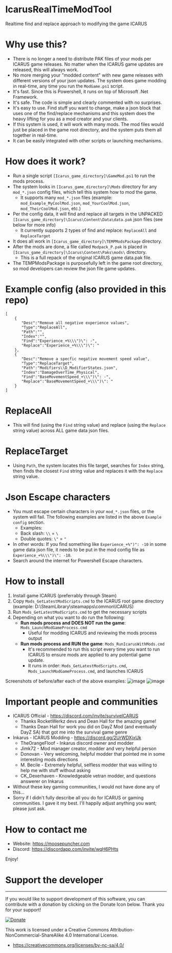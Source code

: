 # IcarusRealTimeModTool
Realtime find and replace approach to modifying the game ICARUS

# Why use this?
- There is no longer a need to distribute PAK files of your mods per ICARUS game releases. No matter when the ICARUS game updates are released, this will always work.
- No more merging your "modded content" with new game releases with different versions of your json updates. The system does game modding in real-time, any time you run the `ModGame.ps1` script.
- It's fast. Since this is Powershell, it runs on top of Microsoft .Net Framework.
- It's safe. The code is simple and clearly commented with no surprises.
- It's easy to use. Find stuff you want to change, make a json block that uses one of the find/replace mechanisms and this system does the heavy lifting for you as a mod creator and your clients.
- If this system is used, it will work with many mods. The mod files would just be placed in the game root directory, and the system puts them all together in real-time.
- It can be easily integrated with other scripts or launching mechanisms.

# How does it work?
- Run a single script `[Icarus_game_directory]\GameMod.ps1` to run the mods process.
- The system looks in `[Icarus_game_directory]\Mods` directory for any `mod_*.json` config files, which tell this system how to mod the game.
   - It supports many `mod_*.json` files (example: `mod_Example_MyCoolMod.json`, `mod_YourCoolMod.json`, `mod_TheirCoolMod.json`, etc.)
- Per the config data, it will find and replace all targets in the UNPACKED `[Icarus_game_directory]\Icarus\Content\Data\data.pak` json files (see below for more info)
   - It currently supports 2 types of find and replace: `ReplaceAll` and `ReplaceTarget`
- It does all work in `[Icarus_game_directory]\TEMPModsPackage` directory.
- After the mods are done, a file called `Modpack_P.pak` is placed in `[Icarus_game_directory]\Icarus\Content\Paks\mods\` directory.
   - This is a full repack of the original ICARUS game data.pak file.
- The TEMPModsPackage is purposefully left in the game root directory, so mod developers can review the json file game updates.

# Example config (also provided in this repo)
```
[
    {
       "Desc":"Remove all negative experience values",
       "Type":"ReplaceAll",
       "Path":"",
       "Index":"",
       "Find":"Experience_+%\\\")\": -",
       "Replace":"Experience_+%\\\")\": "
    },
    {
       "Desc":"Remove a specfic negative movement speed value",
       "Type":"ReplaceTarget",
       "Path":"Modifiers\\D_ModifierStates.json",
       "Index":"DamageOverTime_Physical",
       "Find":"BaseMovementSpeed_+\\\")\": -",
       "Replace":"BaseMovementSpeed_+\\\")\": "
    }
]
```

# ReplaceAll
- This will find (using the `Find` string value) and replace (using the `Replace` string value) across ALL game data json files.

# ReplaceTarget
- Using `Path`, the system locates this file target, searches for `Index` string, then finds the closest `Find` string value and replaces it with the `Replace` string value.

# Json Escape characters
- You must escape certain characters in your `mod_*.json` files, or the system will fail. The following examples are listed in the above `Example config` section.
   - Examples:
   - Back slash: `\\` = `\`
   - Double quotes: `\"` = `"`
- In other words: If you find something like `Experience_+%")": -10` in some game data json file, it needs to be put in the mod config file as `Experience_+%\\\")\": -10`.
- Search around the internet for Powershell Escape characters.

# How to install
1. Install game ICARUS (preferrably through Steam)
2. Copy `Mods_GetLatestModScripts.cmd` to the ICARUS root game directory (example: D:\SteamLibrary\steamapps\common\ICARUS)
3. Run `Mods_GetLatestModScripts.cmd` to get the necessary scripts
3. Depending on what you want to do run the following:
   - **Run mods process and DOES NOT run the game**: `Mods_LaunchModGameProcess.cmd`
      - Useful for modding ICARUS and reviewing the mods process output
   - **Run mods process and RUN the game**: `Mods_RunIcarusWithMods.cmd`
      - It's recommended to run this script every time you want to run ICARUS to ensure mods are applied to any potential game update.
	  - It runs in order: `Mods_GetLatestModScripts.cmd`, `Mods_LaunchModGameProcess.cmd`, and launches ICARUS

Screenshots of before/after each of the above examples:
![image](https://user-images.githubusercontent.com/4725943/212524939-86b0315c-bc20-4194-b4af-a6714dd8bfb5.png)
![image](https://user-images.githubusercontent.com/4725943/212524955-284675ff-a7e9-4cd2-95b7-895b3e67c213.png)

# Important people and communities
- ICARUS Official - https://discord.com/invite/surviveICARUS
   - Thanks RocketWerkz devs and Dean Hall for the amazing game!
   - Thanks Dean Hall for work you did on DayZ Mod (and eventually DayZ SA) that got me into the survival game genre
- Inkarus - ICARUS Modding - https://discord.gg/2UrWDXjxUk
   - TheOrangeFloof - Inkarus discord owner and modder
   - Jimk72 - Mod manager creator, modder and very helpful person
   - Donovan - Very welcoming, helpful modder that pointed me in some interesting mods directions
   - M. Becile - Extremely helpful, selfless modder that was willing to help me with stuff without asking
   - CK_Dexerhaven - Knowledgeable vetran modder, and questions answerer on Inkarus
- Without these key gaming communities, I would not have done any of this...
- Sorry if I didn't fully describe all you do for ICARUS or gaming communities. I gave it my best. I'll happily adjust anything you want; please just ask.

# How to contact me
- Website: https://moosepuncher.com
- Discord: https://discordapp.com/invite/wqH6PHts

Enjoy!

# Support the developer
---
If you would like to support development of this software, you can contribute with a donation by clicking on the Donate Icon below. Thank you for your support!

[![Donate](https://www.paypalobjects.com/en_US/i/btn/btn_donate_LG.gif)](https://www.paypal.com/cgi-bin/webscr?cmd=_s-xclick&hosted_button_id=PXV8MLB5KR5WG)


This work is licensed under a Creative Commons Attribution-NonCommercial-ShareAlike 4.0 International License.
  - https://creativecommons.org/licenses/by-nc-sa/4.0/
